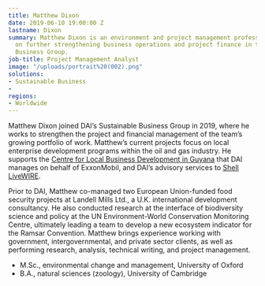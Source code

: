 ```yaml
---
title: Matthew Dixon
date: 2019-06-10 19:00:00 Z
lastname: Dixon
summary: Matthew Dixon is an environment and project management professional focused
  on further strengthening business operations and project finance in the Sustainable
  Business Group.
job-title: Project Management Analyst
image: "/uploads/portrait%20(002).png"
solutions:
- Sustainable Business
- 
regions:
- Worldwide
---
```


Matthew Dixon joined DAI’s Sustainable Business Group in 2019, where he works to strengthen the project and financial management of the team’s growing portfolio of work. Matthew’s current projects focus on local enterprise development programs within the oil and gas industry. He supports the [Centre for Local Business Development in Guyana](https://www.dai.com/our-work/projects/guyana-centre-for-local-business-development) that DAI manages on behalf of ExxonMobil, and DAI’s advisory services to [Shell LiveWIRE](https://www.dai.com/our-work/projects/worldwide-shell-livewire-global-consultancy).

Prior to DAI, Matthew co-managed two European Union-funded food security projects at Landell Mills Ltd., a U.K. international development consultancy. He also conducted research at the interface of biodiversity science and policy at the UN Environment-World Conservation Monitoring Centre, ultimately leading a team to develop a new ecosystem indicator for the Ramsar Convention. Matthew brings experience working with government, intergovernmental, and private sector clients, as well as performing research, analysis, technical writing, and project management.

* M.Sc., environmental change and management, University of Oxford
* B.A., natural sciences (zoology), University of Cambridge